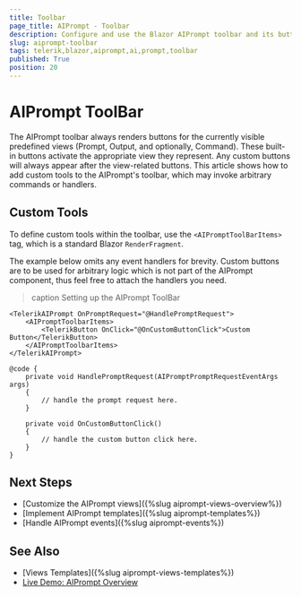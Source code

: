 ```yaml
---
title: Toolbar
page_title: AIPrompt - Toolbar
description: Configure and use the Blazor AIPrompt toolbar and its buttons. How to define custom toolbar buttons.
slug: aiprompt-toolbar
tags: telerik,blazor,aiprompt,ai,prompt,toolbar
published: True
position: 20
---
```


# AIPrompt ToolBar

The AIPrompt toolbar always renders buttons for the currently visible predefined views (Prompt, Output, and optionally, Command). These built-in buttons activate the appropriate view they represent. Any custom buttons will always appear after the view-related buttons. This article shows how to add custom tools to the AIPrompt's toolbar, which may invoke arbitrary commands or handlers.


## Custom Tools

To define custom tools within the toolbar, use the `<AIPromptToolBarItems>` tag, which is a standard Blazor `RenderFragment`.

The example below omits any event handlers for brevity. Custom buttons are to be used for arbitrary logic which is not part of the AIPrompt component, thus feel free to attach the handlers you need.

>caption Setting up the AIPrompt ToolBar

````CSHTML
<TelerikAIPrompt OnPromptRequest="@HandlePromptRequest">
    <AIPromptToolbarItems>
        <TelerikButton OnClick="@OnCustomButtonClick">Custom Button</TelerikButton>
    </AIPromptToolbarItems>
</TelerikAIPrompt>

@code {
    private void HandlePromptRequest(AIPromptPromptRequestEventArgs args)
    {
        // handle the prompt request here.
    }

    private void OnCustomButtonClick()
    {
        // handle the custom button click here.
    }
}
````


## Next Steps

* [Customize the AIPrompt views]({%slug aiprompt-views-overview%})
* [Implement AIPrompt templates]({%slug aiprompt-templates%})
* [Handle AIPrompt events]({%slug aiprompt-events%})

## See Also

* [Views Templates]({%slug aiprompt-views-templates%})
* [Live Demo: AIPrompt Overview](https://demos.telerik.com/blazor-ui/aiprompt/overview)